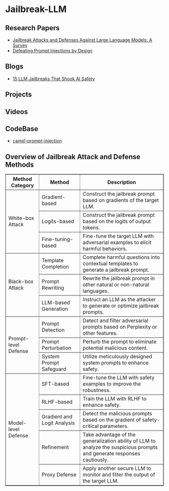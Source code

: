 # Jailbreak-LLM


## Research Papers
- <a href="https://arxiv.org/pdf/2407.04295" target="_blank">Jailbreak Attacks and Defenses Against Large Language Models: A Survey</a>
- <a href="https://arxiv.org/pdf/2503.18813" target="_blank">Defeating Prompt Injections by Design </a>

## Blogs

- <a href="https://medium.com/@nirdiamant21/15-llm-jailbreaks-that-shook-ai-safety-981d2796d5c6" target="_blank">15 LLM Jailbreaks That Shook AI Safety </a>


## Projects


## Videos


## CodeBase

- <a href="https://github.com/google-research/camel-prompt-injection" target="_blank">camel-prompt-injection </a>


## <caption><strong>Overview of Jailbreak Attack and Defense Methods</strong></caption>

<table border="1" cellspacing="0" cellpadding="8">
  
  <thead>
    <tr>
      <th>Method Category</th>
      <th>Method</th>
      <th>Description</th>
    </tr>
  </thead>
  <tbody>
    <!-- White-box Attack -->
    <tr>
      <td rowspan="3">White-box Attack</td>
      <td>Gradient-based</td>
      <td>Construct the jailbreak prompt based on gradients of the target LLM. </td>
    </tr>
    <tr>
      <td>Logits-based</td>
      <td>Construct the jailbreak prompt based on the logits of output tokens.</td>
    </tr>
    <tr>
      <td>Fine-tuning-based</td>
      <td>Fine-tune the target LLM with adversarial examples to elicit harmful behaviors.</td>
    </tr>
    <tr>
      <td rowspan="3">Black-box Attack</td>
      <td>Template Completion</td>
      <td>Complete harmful questions into contextual templates to generate a jailbreak prompt.</td>
    </tr>
    <tr>
      <td>Prompt Rewriting</td>
      <td>Rewrite the jailbreak prompt in other natural or non-natural languages.</td>
    </tr>
    <tr>
      <td>LLM-based Generation</td>
      <td>Instruct an LLM as the attacker to generate or optimize jailbreak prompts.</td>
    </tr>
    <tr>
      <td rowspan="3">Prompt-level Defense</td>
      <td>Prompt Detection</td>
      <td>Detect and filter adversarial prompts based on Perplexity or other features.</td>
    </tr>
    <tr>
      <td>Prompt Perturbation</td>
      <td>Perturb the prompt to eliminate potential malicious content.</td>
    </tr>
    <tr>
      <td>System Prompt Safeguard</td>
      <td>Utilize meticulously designed system prompts to enhance safety.</td>
    </tr>
    <tr>
      <td rowspan="5">Model-level Defense</td>
      <td>SFT-based</td>
      <td>Fine-tune the LLM with safety examples to improve the robustness.</td>
    </tr>
    <tr>
      <td>RLHF-based</td>
      <td>Train the LLM with RLHF to enhance safety.</td>
    </tr>
    <tr>
      <td>Gradient and Logit Analysis</td>
      <td>Detect the malicious prompts based on the gradient of safety-critical parameters.</td>
    </tr>
    <tr>
      <td>Refinement</td>
      <td>Take advantage of the generalization ability of LLM to analyze the suspicious prompts and generate responses cautiously.</td>
    </tr>
    <tr>
      <td>Proxy Defense</td>
      <td>Apply another secure LLM to monitor and filter the output of the target LLM.</td>
    </tr>
  </tbody>
</table>



